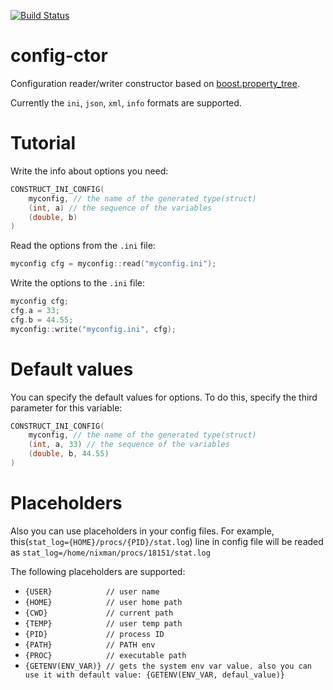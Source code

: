 [![Build Status](https://travis-ci.org/niXman/config-ctor.svg?branch=master)](https://travis-ci.org/niXman/config-ctor)

config-ctor
===========

Configuration reader/writer constructor based on [boost.property_tree](http://www.boost.org/doc/libs/1_59_0/libs/property_tree/index.html).

Currently the `ini`, `json`, `xml`, `info` formats are supported.


Tutorial
===========
Write the info about options you need:
```cpp
CONSTRUCT_INI_CONFIG(
	myconfig, // the name of the generated type(struct)
	(int, a) // the sequence of the variables
	(double, b)
)
```
Read the options from the `.ini` file:
```cpp
myconfig cfg = myconfig::read("myconfig.ini");
```
Write the options to the `.ini` file:
```cpp
myconfig cfg;
cfg.a = 33;
cfg.b = 44.55;
myconfig::write("myconfig.ini", cfg);
```

Default values
===========
You can specify the default values for options. To do this, specify the third parameter for this variable:
```cpp
CONSTRUCT_INI_CONFIG(
	myconfig, // the name of the generated type(struct)
	(int, a, 33) // the sequence of the variables
	(double, b, 44.55)
)
```

Placeholders
===========
Also you can use placeholders in your config files.
For example, this(`stat_log={HOME}/procs/{PID}/stat.log`) line in config file will be readed as `stat_log=/home/nixman/procs/18151/stat.log`

The following placeholders are supported:
 - `{USER}            // user name`
 - `{HOME}            // user home path`
 - `{CWD}             // current path`
 - `{TEMP}            // user temp path`
 - `{PID}             // process ID`
 - `{PATH}            // PATH env`
 - `{PROC}            // executable path`
 - `{GETENV(ENV_VAR)} // gets the system env var value. also you can use it with default value: {GETENV(ENV_VAR, defaul_value)}`
